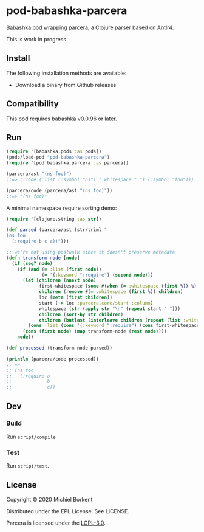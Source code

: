 # pod-babashka-parcera

[Babashka](https://github.com/borkdude/babashka)
[pod](https://github.com/babashka/babashka.pods) wrapping
[parcera](https://github.com/carocad/parcera), a Clojure parser based on
Antlr4.

This is work in progress.

## Install

The following installation methods are available:

- Download a binary from Github releases
<!-- - With [brew](https://brew.sh/): `brew install borkdude/brew/pod-babashka-parcera` -->

## Compatibility

This pod requires babashka v0.0.96 or later.

## Run

``` clojure
(require '[babashka.pods :as pods])
(pods/load-pod "pod-babashka-parcera")
(require '[pod.babashka.parcera :as parcera])

(parcera/ast "(ns foo)")
;;=> (:code (:list (:symbol "ns") (:whitespace " ") (:symbol "foo")))

(parcera/code (parcera/ast "(ns foo)"))
;;=> "(ns foo)"
```

A minimal namespace require sorting demo:

``` clojure
(require '[clojure.string :as str])

(def parsed (parcera/ast (str/triml "
(ns foo
  (:require b c a))")))

;; we're not using postwalk since it doesn't preserve metadata
(defn transform-node [node]
  (if (seq? node)
    (if (and (= :list (first node))
             (= '(:keyword ":require") (second node)))
      (let [children (nnext node)
            first-whitespace (some #(when (= :whitespace (first %)) %) children)
            children (remove #(= :whitespace (first %)) children)
            loc (meta (first children))
            start (-> loc :parcera.core/start :column)
            whitespace (str (apply str "\n" (repeat start " ")))
            children (sort-by str children)
            children (butlast (interleave children (repeat (list :whitespace whitespace))))]
        (cons :list (cons '(:keyword ":require") (cons first-whitespace children))))
      (cons (first node) (map transform-node (rest node))))
    node))

(def processed (transform-node parsed))

(println (parcera/code processed))
;; =>
;; (ns foo
;;   (:require a
;;             b
;;             c))
```

## Dev

### Build

Run `script/compile`

### Test

Run `script/test`.

## License

Copyright © 2020 Michiel Borkent

Distributed under the EPL License. See LICENSE.

Parcera is licensed under the [LGPL-3.0](https://github.com/carocad/parcera/blob/master/LICENSE.md).
